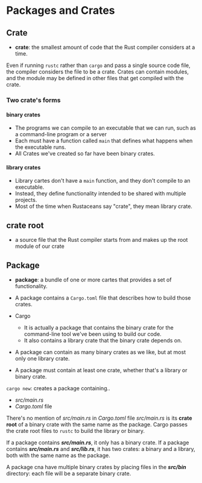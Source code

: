 # Packages and Crates
## Crate
- **crate**: the smallest amount of code that the Rust compiler considers at a time.

Even if running `rustc` rather than `cargo` and pass a single source code file, the compiler considers the file to be a crate.
Crates can contain modules, and the module may be defined in other files that get compiled with the crate.

### Two crate's forms
#### binary crates
  - The programs we can compile to an executable that we can run, such as a command-line program or a server
  - Each must have a function called `main` that defines what happens when the executable runs.
  -  All Crates we've created so far have been binary crates.
#### library crates
  - Library cartes don't have a `main` function, and they don't compile to an executable.
  - Instead, they define functionality intended to be shared with multiple projects.
  - Most of the time when Rustaceans say "crate", they mean library crate.

## crate root 
- a source file that the Rust compiler starts from and makes up the root module of our crate

## Package
- **package**: a bundle of one or more cartes that provides a set of functionality.
- A package contains a `Cargo.toml` file that describes how to build those crates.
- Cargo
  - It is actually a package that contains the binary crate for the command-line tool we've been using to build our code.
  - It also contains a library crate that the binary crate depends on.

- A package can contain as many binary crates as we like, but at most only one library crate.
- A package must contain at least one crate, whether that's a library or binary crate.

`cargo new`: creates a package containing..
- *src/main.rs*
- *Cargo.toml* file

There's no mention of *src/main.rs* in *Cargo.toml* file
*src/main.rs* is its **crate root** of a binary crate with the same name as the package.
Cargo passes the crate root files to `rustc` to build the library or binary.

If a package contains ***src/main.rs***, it only has a binary crate.
If a package contains ***src/main.rs*** and ***src/lib.rs***, it has two crates: a binary and a library, both with the same name as the package.

A package cna have multiple binary crates by placing files in the ***src/bin*** directory: each file will be a separate binary crate.
